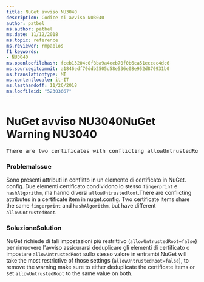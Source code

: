 ```yaml
---
title: NuGet avviso NU3040
description: Codice di avviso NU3040
author: patbel
ms.author: patbel
ms.date: 11/12/2018
ms.topic: reference
ms.reviewer: rmpablos
f1_keywords:
- NU3040
ms.openlocfilehash: fceb13204c0f8ba9a4eeb70f0b6ca51eccec4dc6
ms.sourcegitcommit: a1846edf70ddb2505d58e536e08e952d870931b0
ms.translationtype: MT
ms.contentlocale: it-IT
ms.lasthandoff: 11/26/2018
ms.locfileid: "52303667"
---
```

# <a name="nuget-warning-nu3040"></a><span data-ttu-id="a8652-103">NuGet avviso NU3040</span><span class="sxs-lookup"><span data-stu-id="a8652-103">NuGet Warning NU3040</span></span>

<pre>There are two certificates with conflicting allowUntrustedRoot attributes in the computed settings. The allowUntrustedRoot attribute is going to be set to false. Certificate: SHA256-3F9001EA83C560D712C24CF213C3D312CB3BFF51EE89435D3430BD06B5D0EECE</pre>

### <a name="issue"></a><span data-ttu-id="a8652-104">Problema</span><span class="sxs-lookup"><span data-stu-id="a8652-104">Issue</span></span>

<span data-ttu-id="a8652-105">Sono presenti attributi in conflitto in un elemento di certificato in NuGet. config. Due elementi certificato condividono lo stesso `fingerprint` e `hashAlgorithm`, ma hanno diversi `allowUntrustedRoot`.</span><span class="sxs-lookup"><span data-stu-id="a8652-105">There are conflicting attributes in a certificate item in nuget.config. Two certificate items share the same `fingerprint` and `hashAlgorithm`, but have different `allowUntrustedRoot`.</span></span>

### <a name="solution"></a><span data-ttu-id="a8652-106">Soluzione</span><span class="sxs-lookup"><span data-stu-id="a8652-106">Solution</span></span>

<span data-ttu-id="a8652-107">NuGet richiede di tali impostazioni più restrittivo (`allowUntrustedRoot=false`) per rimuovere l'avviso assicurarsi deduplicare gli elementi di certificato o impostare `allowUntrustedRoot` sullo stesso valore in entrambi.</span><span class="sxs-lookup"><span data-stu-id="a8652-107">NuGet will take the most restrictive of those settings (`allowUntrustedRoot=false`), to remove the warning make sure to either deduplicate the certificate items or set `allowUntrustedRoot` to the same value on both.</span></span>